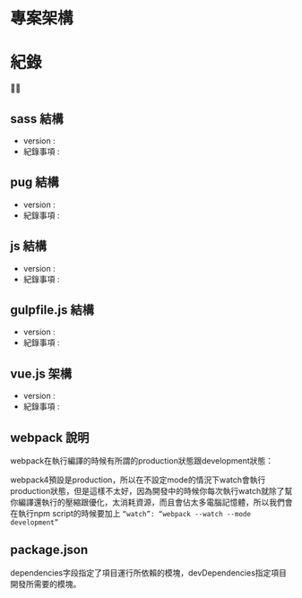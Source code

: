 # 專案架構

# 紀錄

## sass 結構
  - version : 
  - 紀錄事項 :

## pug 結構
  - version : 
  - 紀錄事項 :

## js 結構
  - version : 
  - 紀錄事項 :


## gulpfile.js 結構
  - version : 
  - 紀錄事項 :

## vue.js 架構
  - version : 
  - 紀錄事項 :


## webpack 說明

webpack在執行編譯的時候有所謂的production狀態跟development狀態：

webpack4預設是production，所以在不設定mode的情況下watch會執行production狀態，但是這樣不太好，因為開發中的時候你每次執行watch就除了幫你編譯還執行的壓縮跟優化，太消耗資源，而且會佔太多電腦記憶體，所以我們會在執行npm script的時候要加上
`“watch”: “webpack --watch --mode development”`


##  package.json

dependencies字段指定了項目運行所依賴的模塊，devDependencies指定項目開發所需要的模塊。